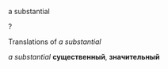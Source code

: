 a substantial

?


Translations of _a substantial_

_a substantial_
**существенный**, **значительный**